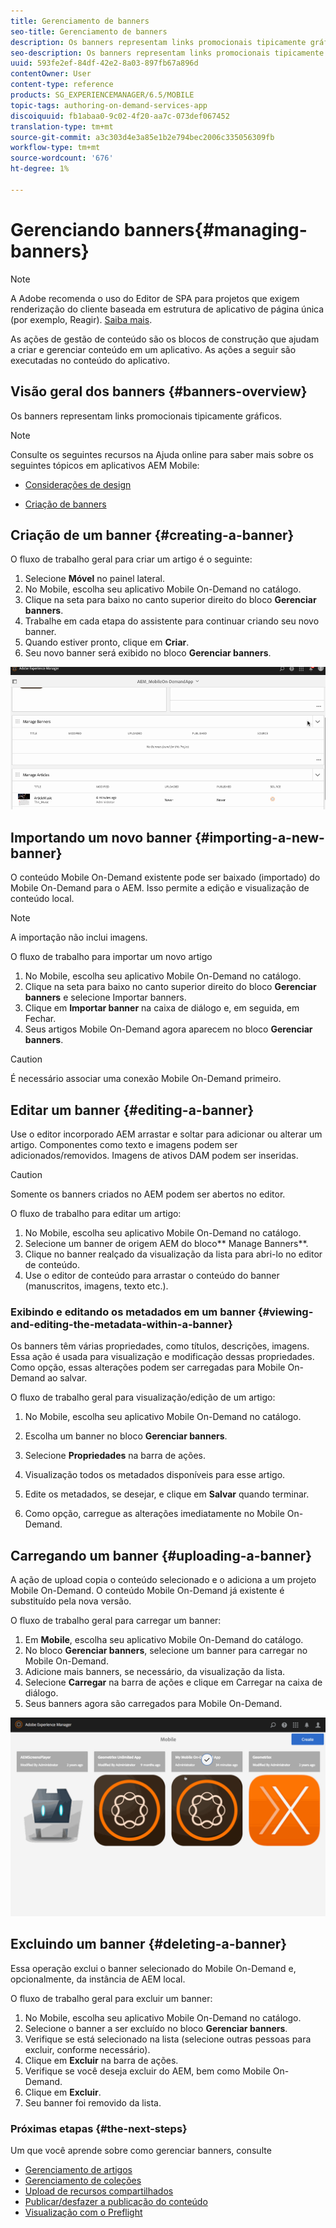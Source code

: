 ```yaml
---
title: Gerenciamento de banners
seo-title: Gerenciamento de banners
description: Os banners representam links promocionais tipicamente gráficos. Siga esta página para saber mais.
seo-description: Os banners representam links promocionais tipicamente gráficos. Siga esta página para saber mais.
uuid: 593fe2ef-84df-42e2-8a03-897fb67a896d
contentOwner: User
content-type: reference
products: SG_EXPERIENCEMANAGER/6.5/MOBILE
topic-tags: authoring-on-demand-services-app
discoiquuid: fb1abaa0-9c02-4f20-aa7c-073def067452
translation-type: tm+mt
source-git-commit: a3c303d4e3a85e1b2e794bec2006c335056309fb
workflow-type: tm+mt
source-wordcount: '676'
ht-degree: 1%

---
```



# Gerenciando banners{#managing-banners}

>[!NOTE]
>
>A Adobe recomenda o uso do Editor de SPA para projetos que exigem renderização do cliente baseada em estrutura de aplicativo de página única (por exemplo, Reagir). [Saiba mais](/help/sites-developing/spa-overview.md).

As ações de gestão de conteúdo são os blocos de construção que ajudam a criar e gerenciar conteúdo em um aplicativo. As ações a seguir são executadas no conteúdo do aplicativo.

## Visão geral dos banners {#banners-overview}

Os banners representam links promocionais tipicamente gráficos.

>[!NOTE]
>
>Consulte os seguintes recursos na Ajuda online para saber mais sobre os seguintes tópicos em aplicativos AEM Mobile:
>
>* [Considerações de design](https://helpx.adobe.com/digital-publishing-solution/help/design-app.html)
   >
   >
* [Criação de banners](https://helpx.adobe.com/digital-publishing-solution/help/creating-banners.html)

>



## Criação de um banner {#creating-a-banner}

O fluxo de trabalho geral para criar um artigo é o seguinte:

1. Selecione **Móvel** no painel lateral.
1. No Mobile, escolha seu aplicativo Mobile On-Demand no catálogo.
1. Clique na seta para baixo no canto superior direito do bloco **Gerenciar banners**.
1. Trabalhe em cada etapa do assistente para continuar criando seu novo banner.
1. Quando estiver pronto, clique em **Criar**.
1. Seu novo banner será exibido no bloco **Gerenciar banners**.

![chlimage_1-6](assets/chlimage_1-6.gif)

## Importando um novo banner {#importing-a-new-banner}

O conteúdo Mobile On-Demand existente pode ser baixado (importado) do Mobile On-Demand para o AEM. Isso permite a edição e visualização de conteúdo local.

>[!NOTE]
>
>A importação não inclui imagens.

O fluxo de trabalho para importar um novo artigo

1. No Mobile, escolha seu aplicativo Mobile On-Demand no catálogo.
1. Clique na seta para baixo no canto superior direito do bloco **Gerenciar banners** e selecione Importar banners.
1. Clique em **Importar banner** na caixa de diálogo e, em seguida, em Fechar.
1. Seus artigos Mobile On-Demand agora aparecem no bloco **Gerenciar banners**.

>[!CAUTION]
>
>É necessário associar uma conexão Mobile On-Demand primeiro.

## Editar um banner {#editing-a-banner}

Use o editor incorporado AEM arrastar e soltar para adicionar ou alterar um artigo. Componentes como texto e imagens podem ser adicionados/removidos. Imagens de ativos DAM podem ser inseridas.

>[!CAUTION]
>
>Somente os banners criados no AEM podem ser abertos no editor.

O fluxo de trabalho para editar um artigo:

1. No Mobile, escolha seu aplicativo Mobile On-Demand no catálogo.
1. Selecione um banner de origem AEM do bloco** Manage Banners**.
1. Clique no banner realçado da visualização da lista para abri-lo no editor de conteúdo.
1. Use o editor de conteúdo para arrastar o conteúdo do banner (manuscritos, imagens, texto etc.).

### Exibindo e editando os metadados em um banner {#viewing-and-editing-the-metadata-within-a-banner}

Os banners têm várias propriedades, como títulos, descrições, imagens. Essa ação é usada para visualização e modificação dessas propriedades. Como opção, essas alterações podem ser carregadas para Mobile On-Demand ao salvar.

O fluxo de trabalho geral para visualização/edição de um artigo:

1. No Mobile, escolha seu aplicativo Mobile On-Demand no catálogo.
1. Escolha um banner no bloco **Gerenciar banners**.

1. Selecione **Propriedades** na barra de ações.
1. Visualização todos os metadados disponíveis para esse artigo.
1. Edite os metadados, se desejar, e clique em **Salvar** quando terminar.
1. Como opção, carregue as alterações imediatamente no Mobile On-Demand.

## Carregando um banner {#uploading-a-banner}

A ação de upload copia o conteúdo selecionado e o adiciona a um projeto Mobile On-Demand. O conteúdo Mobile On-Demand já existente é substituído pela nova versão.

O fluxo de trabalho geral para carregar um banner:

1. Em **Mobile**, escolha seu aplicativo Mobile On-Demand do catálogo.
1. No bloco **Gerenciar banners**, selecione um banner para carregar no Mobile On-Demand.
1. Adicione mais banners, se necessário, da visualização da lista.
1. Selecione **Carregar** na barra de ações e clique em Carregar na caixa de diálogo.
1. Seus banners agora são carregados para Mobile On-Demand.

![chlimage_1-7](assets/chlimage_1-7.gif)

## Excluindo um banner {#deleting-a-banner}

Essa operação exclui o banner selecionado do Mobile On-Demand e, opcionalmente, da instância de AEM local.

O fluxo de trabalho geral para excluir um banner:

1. No Mobile, escolha seu aplicativo Mobile On-Demand no catálogo.
1. Selecione o banner a ser excluído no bloco **Gerenciar banners**.
1. Verifique se está selecionado na lista (selecione outras pessoas para excluir, conforme necessário).
1. Clique em **Excluir** na barra de ações.
1. Verifique se você deseja excluir do AEM, bem como Mobile On-Demand.
1. Clique em **Excluir**.
1. Seu banner foi removido da lista.

### Próximas etapas {#the-next-steps}

Um que você aprende sobre como gerenciar banners, consulte

* [Gerenciamento de artigos](/help/mobile/mobile-on-demand-managing-articles.md)
* [Gerenciamento de coleções](/help/mobile/mobile-on-demand-managing-collections.md)
* [Upload de recursos compartilhados](/help/mobile/mobile-on-demand-shared-resources.md)
* [Publicar/desfazer a publicação do conteúdo](/help/mobile/mobile-on-demand-publishing-unpublishing.md)
* [Visualização com o Preflight](/help/mobile/aem-mobile-manage-ondemand-services.md)

